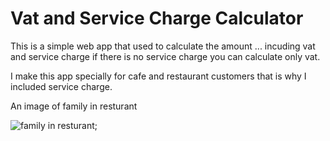 # Vat and Service Charge Calculator

This is a simple web app that used to calculate the amount ... incuding vat and service charge if there is no service charge you can calculate only vat.

I make this app specially for cafe and restaurant customers that is why I included service charge.

An image of family in resturant

![family in resturant]("./src/img/bg-img-1.jpg");
